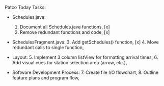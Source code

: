 Patco Today Tasks:

* Schedules.java:
    1. Document all Schedules.java functions, [x]
    2. Remove redundant functions and code, [x]
    
* SchedulesFragment.java:
    3. Add getSchedules() function, [x]
    4. Move redundant calls to single function,
    
* Layout:
    5. Implement 3 column listView for formatting arrival times,
    6. Add visual cues for station selection area (arrow, etc.),
    
* Software Development Process:
    7. Create file I/O flowchart,
    8. Outline feature plans and program flow,
    
